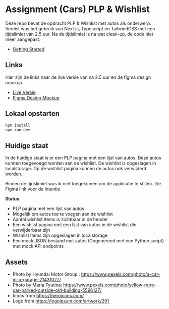 # Assignment (Cars) PLP & Wishlist
Deze repo bevat de opdracht PLP & Wishlist met autos als onderwerp. Vereist was het gebruik van Next.js, Typescript en TailwindCSS met een tijdslimiet van 2.5 uur. Na de tijdslimiet is na wat clean-up, de code niet meer aangepast.

- [Getting Started](#getting-started)

## Links
Hier zijn de links naar de live versie van na 2.5 uur en de figma design mockup.

- [Live Versie](https://assignment-cars-plp-wishlist.vercel.app/)
- [Figma Design Mockup](https://www.figma.com/design/zsYsl6kT42esHHt8eo5LjG/Assignment-(Cars)-PLP-%26-Wishlist---Mock-up?node-id=0-1&node-type=canvas)


## Lokaal opstarten

```bash
npm install
npm run dev
```

## Huidige staat
In de huidige staat is er een PLP pagina met een lijst van autos. Deze autos kunnen toegevoegd worden aan de wishlist. De wishlist is opgeslagen in localstorage. Op de wishlist pagina kunnen de autos ook verwijderd worden.

Binnen de tijdslimiet was ik niet toegekomen om de applicatie te stijlen. Zie Figma link voor de intentie.

**Status**
- PLP pagina met een lijst van autos
- Mogelijk om autos toe te voegen aan de wishlist
- Aantal wishlist items is zichtbaar in de header
- Een wishlist pagina met een lijst van autos in de wishlist die verwijderbaar zijn
- Wishlist items zijn opgeslagen in localstorage
- Een mock JSON bestand met autos (Gegenereed met een Python script) met mock API endpoints

## Assets
- Photo by Hyundai Motor Group  : https://www.pexels.com/photo/a-car-in-a-garage-21431027/
- Photo by Maria Tyutina: https://www.pexels.com/photo/yellow-retro-car-parked-outside-old-building-5596127/
- Icons from https://heroicons.com/
- Logo from https://logoipsum.com/artwork/291